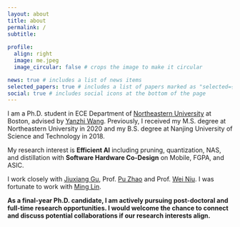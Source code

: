 ```yaml
---
layout: about
title: about
permalink: /
subtitle: 
  
profile:
  align: right
  image: me.jpeg
  image_circular: false # crops the image to make it circular

news: true # includes a list of news items
selected_papers: true # includes a list of papers marked as "selected={true}"
social: true # includes social icons at the bottom of the page
---
```


I am a Ph.D. student in ECE Department of [Northeastern University](https://www.northeastern.edu/) at Boston, advised by [Yanzhi Wang](https://scholar.google.com/citations?user=a7akgIEAAAAJ&hl=en). Previously, I received my M.S. degree at Northeastern University in 2020 and my B.S. degree at Nanjing University of Science and Technology in 2018.

My research interest is **Efficient AI** including pruning, quantization, NAS, and distillation with **Software Hardware Co-Design** on Mobile, FGPA, and ASIC.

I work closely with [Jiuxiang Gu](https://gujiuxiang.com/), Prof. [Pu Zhao](https://puzhao.info/) and Prof. [Wei Niu](https://www.niuwei.info/).
I was fortunate to work with [Ming Lin](https://minglin-home.github.io/).

**As a final-year Ph.D. candidate, I am actively pursuing post-doctoral and full-time research opportunities. I would welcome the chance to connect and discuss potential collaborations if our research interests align.**
